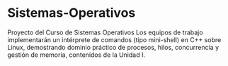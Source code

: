 # Sistemas-Operativos
Proyecto del Curso de Sistemas Operativos Los equipos de trabajo implementarán un intérprete de comandos (tipo mini-shell) en C++ sobre Linux, demostrando dominio práctico de procesos, hilos, concurrencia y gestión de memoria, contenidos de la Unidad I.
